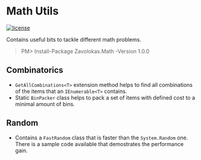 # Math Utils
[![license](https://img.shields.io/github/license/mashape/apistatus.svg?style=flat-square)]()

Contains useful bits to tackle different math problems.

> PM> Install-Package Zavolokas.Math -Version 1.0.0

## Combinatorics
  - `GetAllCombinations<T>` extension method helps to find all combinations of the items that an `IEnumerable<T>` contains.
  - Static `BinPacker` class helps to pack a set of items with defined cost to a minimal amount of bins.

## Random
  - Contains a `FastRandom` class that is faster than the `System.Random` one. There is a sample code available that demostrates the performance gain.
